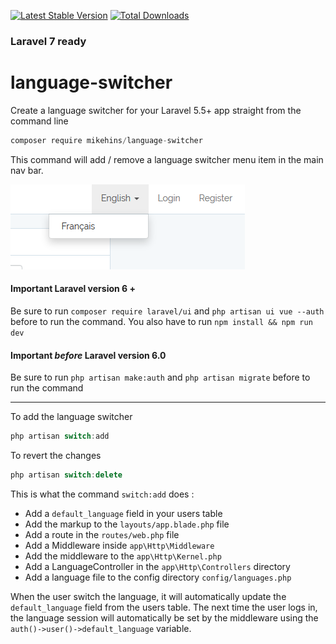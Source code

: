 [![Latest Stable Version](https://poser.pugx.org/mikehins/language-switcher/v/stable?format=flat-square)](https://packagist.org/packages/mikehins/language-switcher)
[![Total Downloads](https://poser.pugx.org/mikehins/language-switcher/downloads)](https://packagist.org/packages/mikehins/language-switcher)


### Laravel 7 ready


# language-switcher
Create a language switcher for your Laravel 5.5+ app straight from the command line

```javascript
composer require mikehins/language-switcher
```

This command will add / remove a language switcher menu item in the main nav bar.

![Alt text](switch.png?raw=true)

#### Important Laravel version 6 +
Be sure to run ```composer require laravel/ui``` and ```php artisan ui vue --auth``` before to run the command. You also have to run ```npm install && npm run dev```

#### Important ***before*** Laravel version 6.0
Be sure to run ```php artisan make:auth``` and ```php artisan migrate``` before to run the command  

---

To add the language switcher
```javascript
php artisan switch:add
```

To revert the changes
```javascript
php artisan switch:delete
```

This is what the command ```switch:add``` does :
- Add a ```default_language``` field in your users table
- Add the markup to the ```layouts/app.blade.php``` file
- Add a route in the ```routes/web.php``` file
- Add a Middleware inside ```app\Http\Middleware```
- Add the middleware to the ```app\Http\Kernel.php```
- Add a LanguageController in the ```app\Http\Controllers``` directory
- Add a language file to the config directory ```config/languages.php```

When the user switch the language, it will automatically update the ```default_language``` field from the users table.
The next time the user logs in, the language session will automatically be set by the middleware using the ```auth()->user()->default_language``` variable.